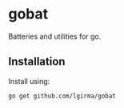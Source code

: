 # gobat

Batteries and utilities for go.

## Installation

Install using:

```
go get github.com/lgirma/gobat
```
